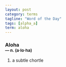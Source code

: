 ```yaml
---
layout: post
category: terms
tagline: "Word of the Day"
tags: [alpha_a]
term: aloha
---
```


<h3>Aloha<br/> <small>&mdash; n. (a<span>&middot;</span>lo<span>&middot;</span>ha)</small></h3>
<p><ol><li>a subtle chortle</li>
</ol></p>
